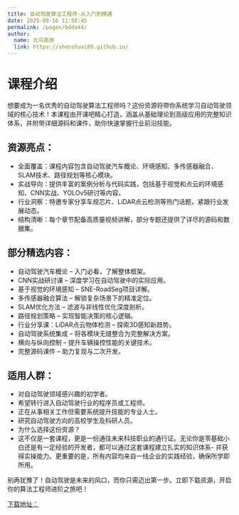 ```yaml
---
title: 自动驾驶算法工程师-从入门到精通
date: 2025-08-16 11:58:45
permalink: /pages/bdda44/
author: 
  name: 北鸟南游
  link: https://shenshuai89.github.io/
---
```

# 课程介绍
想要成为一名优秀的自动驾驶算法工程师吗？这份资源将带你系统学习自动驾驶领域的核心技术！本课程由开课吧精心打造，涵盖从基础理论到高级应用的完整知识体系，并附带详细源码和课件，助你快速掌握行业前沿技能。

## 资源亮点：
- 全面覆盖：课程内容包含自动驾驶汽车概论、环境感知、多传感器融合、SLAM技术、路径规划等核心模块。
- 实战导向：提供丰富的案例分析与代码实践，包括基于视觉和点云的环境感知、CNN实战、YOLOv5研讨等内容。
- 行业洞察：特邀专家分享车规芯片、LiDAR点云检测等热门话题，紧跟行业发展动态。
- 结构清晰：每个章节配备高质量视频讲解，部分专题还提供了详尽的源码和数据集。

## 部分精选内容：
- 自动驾驶汽车概论 – 入门必看，了解整体框架。
- CNN实战研讨课 – 深度学习在自动驾驶中的实际应用。
- 基于视觉的环境感知 – SNE-RoadSeg项目详解。
- 多传感器融合算法 – 解锁复杂场景下的精准定位。
- SLAM优化方法 – 滤波与非线性优化深度剖析。
- 路径规划策略 – 实现智能决策的核心逻辑。
- 行业分享课：LiDAR点云物体检测 – 探索3D感知新趋势。
- 自动驾驶系统集成 – 将各模块无缝整合为完整解决方案。
- 横向与纵向控制 – 提升车辆操控性能的关键技术。
- 完整源码课件 – 助力复现与二次开发。

## 适用人群：
- 对自动驾驶领域感兴趣的初学者。
- 希望转行进入自动驾驶行业的程序员或工程师。
- 正在从事相关工作但需要系统提升技能的专业人士。
- 研究自动驾驶方向的高校学生及科研人员。
- 为什么选择这份资源？
- 这不仅是一套课程，更是一份通往未来科技职业的通行证。无论你是零基础小白还是有一定经验的开发者，都可以通过这套课程建立扎实的知识体系- 并获得实操能力。更重要的是，所有内容均来自一线企业的实践经验，确保所学即所用。

别再犹豫了！自动驾驶是未来的风口，而你只需迈出第一步。立即下载资源，开启你的算法工程师进阶之旅吧！


[下载地址：](https://pan.quark.cn/s/e11304f35501#/list/share)